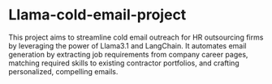 # Llama-cold-email-project
This project aims to streamline cold email outreach for HR outsourcing firms by leveraging the power of Llama3.1 and LangChain. It automates email generation by extracting job requirements from company career pages, matching required skills to existing contractor portfolios, and crafting personalized, compelling emails. 
